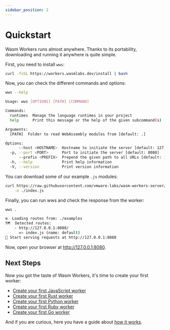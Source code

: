 ```yaml
---
sidebar_position: 2
---
```


# Quickstart

Wasm Workers runs almost anywhere. Thanks to its portability, downloading and running it anywhere is quite simple.

First, you need to install `wws`:

```bash
curl -fsSL https://workers.wasmlabs.dev/install | bash
```

Now, you can check the different commands and options:

```bash
wws --help

Usage: wws [OPTIONS] [PATH] [COMMAND]

Commands:
  runtimes  Manage the language runtimes in your project
  help      Print this message or the help of the given subcommand(s)

Arguments:
  [PATH]  Folder to read WebAssembly modules from [default: .]

Options:
      --host <HOSTNAME>  Hostname to initiate the server [default: 127.0.0.1]
  -p, --port <PORT>      Port to initiate the server [default: 8080]
      --prefix <PREFIX>  Prepend the given path to all URLs [default: ]
  -h, --help             Print help information
  -V, --version          Print version information
```

You can download some of our example `.js` modules:

```bash
curl https://raw.githubusercontent.com/vmware-labs/wasm-workers-server/main/examples/js-basic/index.js \
    -o ./index.js
```

Finally, you can run wws and check the response from the worker:

```bash
wws .

⚙️  Loading routes from: ./examples
🗺  Detected routes:
    - http://127.0.0.1:8080/
      => index.js (name: default)
🚀 Start serving requests at http://127.0.0.1:8080
```

Now, open your browser at <http://127.0.0.1:8080>.

## Next Steps

Now you got the taste of Wasm Workers, it's time to create your first worker:

* [Create your first JavaScript worker](../languages/javascript.md)
* [Create your first Rust worker](../languages/rust.md)
* [Create your first Python worker](../languages/python.md)
* [Create your first Ruby worker](../languages/ruby.md)
* [Create your first Go worker](../languages/go.md)

And if you are curious, here you have a guide about [how it works](./how-it-works.md).